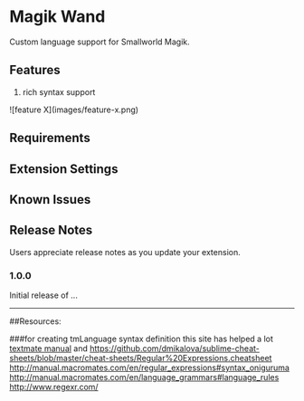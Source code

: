 # Magik Wand

Custom language support for Smallworld Magik.

## Features

1. rich syntax support

\!\[feature X\]\(images/feature-x.png\)

## Requirements


## Extension Settings


## Known Issues


## Release Notes

Users appreciate release notes as you update your extension.

### 1.0.0

Initial release of ...

-----------------------------------------------------------------------------------------------------------

##Resources:

###for creating tmLanguage syntax definition this site has helped a lot 
[textmate manual](http://manual.macromates.com/en/) and 
[](http://manual.macromates.com/en/language_grammars#naming_conventions)
https://github.com/dmikalova/sublime-cheat-sheets/blob/master/cheat-sheets/Regular%20Expressions.cheatsheet
http://manual.macromates.com/en/regular_expressions#syntax_oniguruma
http://manual.macromates.com/en/language_grammars#language_rules
http://www.regexr.com/